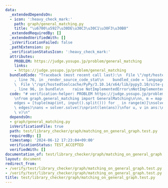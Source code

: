 ```yaml
---
data:
  _extendedDependsOn:
  - icon: ':heavy_check_mark:'
    path: graph/general_matching.py
    title: "\u6700\u5927\u30DE\u30C3\u30C1\u30F3\u30B0"
  _extendedRequiredBy: []
  _extendedVerifiedWith: []
  _isVerificationFailed: false
  _pathExtension: py
  _verificationStatusIcon: ':heavy_check_mark:'
  attributes:
    PROBLEM: https://judge.yosupo.jp/problem/general_matching
    links:
    - https://judge.yosupo.jp/problem/general_matching
  bundledCode: "Traceback (most recent call last):\n  File \"/opt/hostedtoolcache/PyPy/3.10.14/x64/lib/pypy3.10/site-packages/onlinejudge_verify/documentation/build.py\"\
    , line 76, in _render_source_code_stat\n    bundled_code = language.bundle(\n\
    \  File \"/opt/hostedtoolcache/PyPy/3.10.14/x64/lib/pypy3.10/site-packages/onlinejudge_verify/languages/python.py\"\
    , line 96, in bundle\n    raise NotImplementedError\nNotImplementedError\n"
  code: "# verification-helper: PROBLEM https://judge.yosupo.jp/problem/general_matching\n\
    \nfrom graph.general_matching import GeneralMatching\n\nn, m = map(int, input().split())\n\
    edges = [tuple(map(int, input().split())) for _ in range(m)]\nsolver = GeneralMatching(n,\
    \ edges)\nans = solver.solve()\nprint(len(ans))\nfor u, v in ans:\n    print(u,\
    \ v)\n"
  dependsOn:
  - graph/general_matching.py
  isVerificationFile: true
  path: test/library_checker/graph/matching_on_general_graph.test.py
  requiredBy: []
  timestamp: '2024-06-12 17:23:04+09:00'
  verificationStatus: TEST_ACCEPTED
  verifiedWith: []
documentation_of: test/library_checker/graph/matching_on_general_graph.test.py
layout: document
redirect_from:
- /verify/test/library_checker/graph/matching_on_general_graph.test.py
- /verify/test/library_checker/graph/matching_on_general_graph.test.py.html
title: test/library_checker/graph/matching_on_general_graph.test.py
---
```

